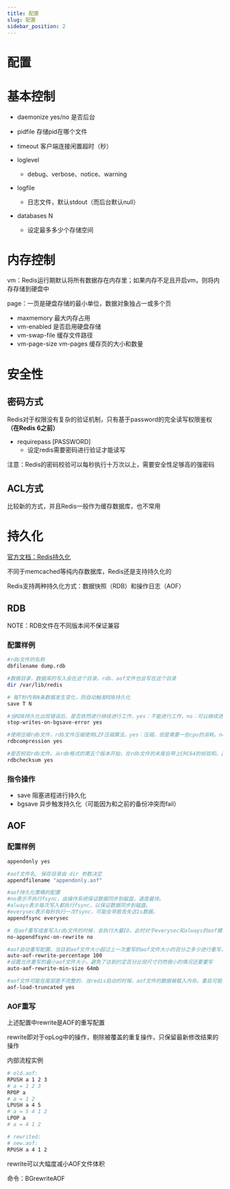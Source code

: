 ```yaml
---
title: 配置
slug: 配置
sidebar_position: 2
---
```



# 配置

# 基本控制

- daemonize yes/no 是否后台
- pidfile 存储pid在哪个文件
- timeout 客户端连接闲置超时（秒）
- loglevel
    - debug、verbose、notice、warning

- logfile
    - 日志文件，默认stdout（而后台默认null）

- databases N
    - 设定最多多少个存储空间

# 内存控制

vm：Redis运行期默认将所有数据存在内存里；如果内存不足且开启vm，则将内存存储到硬盘中

page：一页是硬盘存储的最小单位，数据对象独占一或多个页

- maxmemory 最大内存占用
- vm-enabled 是否启用硬盘存储
- vm-swap-file 缓存文件路径
- vm-page-size vm-pages 缓存页的大小和数量

# 安全性

## 密码方式

Redis对于权限没有复杂的验证机制，只有基于password的完全读写权限鉴权<b>（在Redis 6之前）</b>

- requirepass [PASSWORD]
    - 设定redis需要密码进行验证才能读写

注意：Redis的密码校验可以每秒执行十万次以上，需要安全性足够高的强密码

## ACL方式

比较新的方式，并且Redis一般作为缓存数据库，也不常用

# 持久化

[官方文档：Redis持久化](https://redis.com.cn/topics/persistence.html)

不同于memcached等纯内存数据库，Redis还是支持持久化的

Redis支持两种持久化方式：数据快照（RDB）和操作日志（AOF）

## RDB

NOTE：RDB文件在不同版本间不保证兼容

### 配置样例

```bash
#rdb文件的名称
dbfilename dump.rdb

#数据目录，数据库的写入会在这个目录。rdb、aof文件也会写在这个目录
dir /var/lib/redis

# 每T秒内有N条数据发生变化，则自动触发RDB持久化
save T N

#当RDB持久化出现错误后，是否依然进行继续进行工作，yes：不能进行工作，no：可以继续进行工作，可以通过info中的rdb_last_bgsave_status了解RDB持久化是否有错误
stop-writes-on-bgsave-error yes

#使用压缩rdb文件，rdb文件压缩使用LZF压缩算法，yes：压缩，但是需要一些cpu的消耗。no：不压缩，需要更多的磁盘空间
rdbcompression yes

#是否校验rdb文件。从rdb格式的第五个版本开始，在rdb文件的末尾会带上CRC64的校验和。这跟有利于文件的容错性，但是在保存rdb文件的时候，会有大概10%的性能损耗，所以如果你追求高性能，可以关闭该配置。
rdbchecksum yes
```

### 指令操作

- save 阻塞进程进行持久化
- bgsave 异步触发持久化（可能因为和之前的备份冲突而fail）

## AOF

### 配置样例

```bash
appendonly yes

#aof文件名, 保存目录由 dir 参数决定
appendfilename "appendonly.aof"

#aof持久化策略的配置
#no表示不执行fsync，由操作系统保证数据同步到磁盘，速度最快。
#always表示每次写入都执行fsync，以保证数据同步到磁盘。
#everysec表示每秒执行一次fsync，可能会导致丢失这1s数据。
appendfsync everysec

# 在aof重写或者写入rdb文件的时候，会执行大量IO，此时对于everysec和always的aof模式来说，执行fsync会造成阻塞过长时间，no-appendfsync-on-rewrite字段设置为默认设置为no。如果对延迟要求很高的应用，这个字段可以设置为yes，否则还是设置为no，这样对持久化特性来说这是更安全的选择。设置为yes表示rewrite期间对新写操作不fsync,暂时存在内存中,等rewrite完成后再写入，默认为no，建议yes。Linux的默认fsync策略是30秒。可能丢失30秒数据。
no-appendfsync-on-rewrite no

#aof自动重写配置。当目前aof文件大小超过上一次重写的aof文件大小的百分之多少进行重写，即当aof文件增长到一定大小的时候Redis能够调用bgrewriteaof对日志文件进行重写。当前AOF文件大小是上次日志重写得到AOF文件大小的二倍（设置为100）时，自动启动新的日志重写过程。
auto-aof-rewrite-percentage 100
#设置允许重写的最小aof文件大小，避免了达到约定百分比但尺寸仍然很小的情况还要重写
auto-aof-rewrite-min-size 64mb

#aof文件可能在尾部是不完整的，当redis启动的时候，aof文件的数据被载入内存。重启可能发生在redis所在的主机操作系统宕机后，尤其在ext4文件系统没有加上data=ordered选项（redis宕机或者异常终止不会造成尾部不完整现象。）出现这种现象，可以选择让redis退出，或者导入尽可能多的数据。如果选择的是yes，当截断的aof文件被导入的时候，会自动发布一个log给客户端然后load。如果是no，用户必须手动redis-check-aof修复AOF文件才可以。
aof-load-truncated yes
```

### AOF重写

上述配置中rewrite是AOF的重写配置

rewrite即对于opLog中的操作，剔除被覆盖的重复操作，只保留最新修改结果的操作

内部流程实例

```bash
# old.aof:
RPUSH a 1 2 3
# a = 1 2 3
RPOP a
# a = 1 2
LPUSH a 4 5
# a = 5 4 1 2
LPOP a
# a = 4 1 2

# rewrited:
# new.aof:
RPUSH a 4 1 2
```

rewrite可以大幅度减小AOF文件体积

命令：BGrewriteAOF

